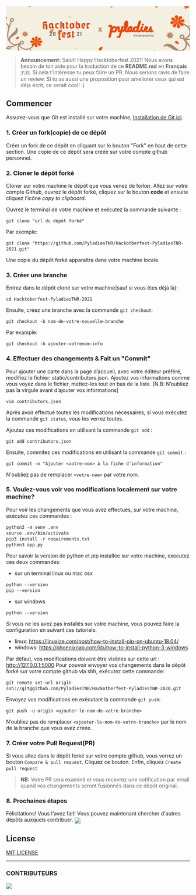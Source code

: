 <img height=auto width=auto src="public/hack2021-light.png">

> **Announcement:** Salut! Happy Hacktoberfest 2021! Nous avons besoin de ton aide pour la traduction de ce **README.md** en **Français** :fr:. Si cela t'intèresse tu peux faire un PR. Nous serions ravis de faire un review. Si tu as aussi une proposition pour ameliorer ceux qui est déja écrit, ce serait cool! :)  


## Commencer
Assurez-vous que Git est installé sur votre machine, [Installation de Git ici](https://help.github.com/articles/set-up-git/).

### 1. Créer un fork(copie) de ce dépôt
Créer un fork de ce dépôt en cliquant sur le bouton "Fork" en haut de cette section.
Une copie de ce dépôt sera créée sur votre compte github personnel.

### 2. Cloner le dépôt forké
Cloner sur votre machine le dépôt que vous venez de forker. Allez sur votre compte Github, ouvrez le dépôt forké, cliquez sur le bouton **code** et ensuite cliquez l'icône _copy to clipboard_.

Ouvrez le terminal de votre machine et exécutez la commande suivante :

```
git clone "url du dépôt forké"
```

Par exemple:

```
git clone "https://github.com/PyladiesTNR/Hackotberfest-PyladiesTNR-2021.git"
```
Une copie du dépôt forké apparaîtra dans votre machine locale.

### 3. Créer une branche
Entrez dans le dépôt cloné sur votre machine(sauf si vous êtes déjà là):
```
cd Hacktoberfest-PyladiesTNR-2021
```
Ensuite, créez une branche avec la commande `git checkout`:

```
git checkout -b nom-de-votre-nouvelle-branche
```

Par example:
```
git checkout -b ajouter-votrenom-info
```
### 4. Effectuer des changements & Fait un "Commit"
Pour ajouter une carte dans la page d’accueil, avec votre éditeur préféré, modifiez le fichier: static/contributors.json. Ajoutez vos informations comme vous voyez dans le fichier, mettez-les tout en bas de la liste. [N.B: N’oubliez pas la virgule avant d’ajouter vos informations]

```
vim contributors.json
````
Après avoir effectué toutes les modifications nécessaires, si vous exécutez la commande `git status`, vous les verrez toutes.

Ajoutez ces modifications en utilisant la commande `git add` :

```
git add contributors.json
```

Ensuite, commitez ces modifications en utilisant la commande `git commit` :

```
git commit -m "Ajouter <votre-nom> à la fiche d'information"
```
N'oubliez pas de remplacer `<votre-nom>` par votre nom.

### 5. Voulez-vous voir vos modifications localement sur votre machine?
Pour voir les changements que vous avez effectués, sur votre machine, exécutez ces commandes :

```
python3 -m venv .env
source .env/bin/activate
pip3 install -r requirements.txt
python3 app.py
```
Pour savoir la version de python et pip installée sur votre machine, executez ces deux commandes: 
- sur un terminal linux ou mac osx
```
python --version
pip --version
```
<!-- Ina ny an'i windows toa tsy misy? -->
- sur windows
```
python --version
```

Si vous ne les avez pas installés sur votre machine, vous pouvez faire la configuration en suivant ces tutoriels:
- linux: https://linuxize.com/post/how-to-install-pip-on-ubuntu-18.04/
- windows: https://phoenixnap.com/kb/how-to-install-python-3-windows

Par défaut, vos modifications doivent être visibles sur cette url :
http://127.0.0.1:5000 
Pour pouvoir envoyer vos changements dans le dépôt forké sur votre compte github via shh, exécutez cette commande:

```
git remote set-url origin ssh://git@github.com/PyladiesTNR/Hackotberfest-PyladiesTNR-2020.git
```
Envoyez vos modifications en exécutant la commande `git push`:

```
git push -u origin <ajouter-le-nom-de-votre-branche>
```

N’oubliez pas de remplacer `<ajouter-le-nom-de-votre-branche>` par le nom de la branche que vous avez créée.

### 7. Créer votre Pull Request(PR)
Si vous allez dans le dépôt forké sur votre compte github, vous verrez un bouton `Compare & pull request`. Cliquez ce bouton.
Enfin, cliquez `Create pull request`

> **NB:** Votre PR sera examiné et vous recevrez une notification par email quand vos changements seront fusionnés dans ce dépôt original.

### 8. Prochaines étapes
Félicitations! Vous l'avez fait! Vous pouvez maintenant chercher d'autres dépôts auxquels contribuer. 
<img align='center' height=auto width=auto src="https://media.giphy.com/media/3otPoS81loriI9sO8o/giphy.gif">

## License
[MIT LICENSE](https://github.com/PyladiesTNR/Hackotberfest-PyladiesTNR-2020/blob/main/LICENSE)


<hr></hr>     

### CONTRIBUTEURS
<a href="https://github.com/PyladiesTNR/Hackotberfest-PyladiesTNR-2021/graphs/contributors">
  <img src="https://contrib.rocks/image?repo=PyladiesTNR/Hackotberfest-PyladiesTNR-2021" />
</a>

<!-- <p align=center>
  <samp align=center><i>reach us on:</i></samp>
</p>

<p align=center>
  <a href="https://web.facebook.com/djangogirlsTNR"><img margin-right=20 height=30 width=30 src="https://github.com/Mahalinoro/Hackotberfest-PyladiesTNR-2020/blob/main/public/facebook.png"></a>
  <a href="https://twitter.com/PyladiesTNR"><img height=30 width=30 src="https://github.com/Mahalinoro/Hackotberfest-PyladiesTNR-2020/blob/main/public/twitterlight.png"></a>
</p> -->
